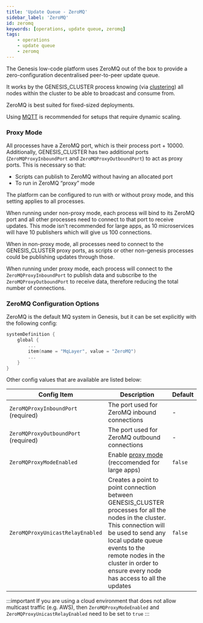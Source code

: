 ```yaml
---
title: 'Update Queue - ZeroMQ'
sidebar_label: 'ZeroMQ'
id: zeromq
keywords: [operations, update queue, zeromq]
tags:
    - operations
    - update queue
    - zeromq
---
```


The Genesis low-code platform uses ZeroMQ out of the box to provide a zero-configuration decentralised peer-to-peer update queue.

It works by the GENESIS_CLUSTER process knowing (via [clustering](../03_clustering/01_overview.md)) all nodes within the cluster to be able to broadcast and consume from.

ZeroMQ is best suited for fixed-sized deployments.

Using [MQTT](03_mqtt.md) is recommended for setups that require dynamic scaling.

### Proxy Mode
All processes have a ZeroMQ port, which is their process port + 10000. Additionally, GENESIS_CLUSTER has two additional ports (`ZeroMQProxyInboundPort` and `ZeroMQProxyOutboundPort`) to act as proxy ports. This is necessary so that:

 - Scripts can publish to ZeroMQ without having an allocated port
 - To run in ZeroMQ “proxy” mode

The platform can be configured to run with or without proxy mode, and this setting applies to all processes.

When running under non-proxy mode, each process will bind to its ZeroMQ port and all other processes need to connect to that port to receive updates. This mode isn't recommended for large apps, as 10 microservices will have 10 publishers which will give us 100 connections.

When in non-proxy mode, all processes need to connect to the GENESIS_CLUSTER proxy ports, as scripts or other non-genesis processes could be publishing updates through those.

When running under proxy mode, each process will connect to the `ZeroMQProxyInboundPort` to publish data and subscribe to the `ZeroMQProxyOutboundPort` to receive data, therefore reducing the total number of connections.

### ZeroMQ Configuration Options

ZeroMQ is the default MQ system in Genesis, but it can be set explicitly with the following config:

```kotlin {title="genesis-system-definition.kts"}
systemDefinition {
    global {
        ...
        item(name = "MqLayer", value = "ZeroMQ")
        ...
    }
}
```

Other config values that are available are listed below:

| Config Item | Description | Default |
| --- | --- | --- |
| `ZeroMQProxyInboundPort` (required) | The port used for ZeroMQ inbound connections | - |
| `ZeroMQProxyOutboundPort` (required) | The port used for ZeroMQ outbound connections | - |
| `ZeroMQProxyModeEnabled` | Enable [proxy mode](#proxy-mode) (reccomended for large apps) | `false` |
| `ZeroMQProxyUnicastRelayEnabled` | Creates a point to point connection between GENESIS_CLUSTER processes for all the nodes in the cluster. This connection will be used to send any local update queue events to the remote nodes in the cluster in order to ensure every node has access to all the updates | `false` |

:::important
If you are using a cloud environment that does not allow multicast traffic (e.g. AWS), then  `ZeroMQProxyModeEnabled` and `ZeroMQProxyUnicastRelayEnabled` need to be set to `true`
:::
